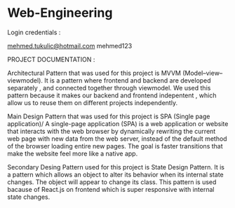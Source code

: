 # Web-Engineering

Login credentials :

mehmed.tukulic@hotmail.com
mehmed123


PROJECT DOCUMENTATION : 

Architectural Pattern that was used for this project is MVVM (Model–view–viewmodel). It is a pattern where frontend and backend are developed separately , and connected together through viewmodel. We used this pattern because it makes our backend and frontend indepentent , which allow us to reuse them on different projects independently.


Main Design Pattern that was used for this project is SPA (Single page application)/ A single-page application (SPA) is a web application or website that interacts with the web browser by dynamically rewriting the current web page with new data from the web server, instead of the default method of the browser loading entire new pages. The goal is faster transitions that make the website feel more like a native app. 

Secondary Desing Pattern used for this project is State Design Pattern. It is a pattern which allows an object to alter its behavior when its internal state changes. The object will appear to change its class. This pattern is used bacause of React.js on frontend which is super responsive with internal state changes. 




